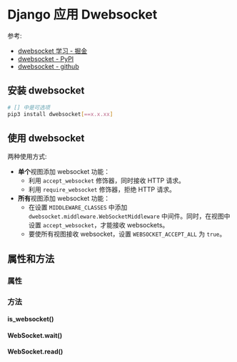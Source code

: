 # Django 应用 Dwebsocket
参考:  
- [dwebsocket 学习 - 掘金](https://juejin.im/post/5d9f6d66e51d4578034d2db3)  
- [dwebsocket - PyPI](https://pypi.org/project/dwebsocket/)  
- [dwebsocket - github](https://github.com/duanhongyi/dwebsocket)  

## 安装 dwebsocket
```sh
# [] 中是可选项
pip3 install dwebsocket[==x.x.xx]
```

## 使用 dwebsocket
两种使用方式:  
- **单个**视图添加 websocket 功能：  
  - 利用 `accept_websocket` 修饰器，同时接收 HTTP 请求。  
  - 利用 `require_websocket` 修饰器，拒绝 HTTP 请求。  
- **所有**视图添加 websocket 功能：  
  - 在设置 `MIDDLEWARE_CLASSES` 中添加 `dwebsocket.middleware.WebSocketMiddleware` 中间件。同时，在视图中设置 `accept_websocket`，才能接收 websockets。  
  - 要使所有视图接收 websocket，设置 `WEBSOCKET_ACCEPT_ALL` 为 `true`。  

## 属性和方法

### 属性

### 方法
#### is_websocket()

#### WebSocket.wait()

#### WebSocket.read()
